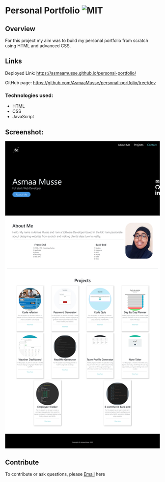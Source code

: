 # Personal Portfolio ![MIT](https://img.shields.io/static/v1?label=MIT&message=License&color=orange)

## Overview

For this project my aim was to build my personal portfolio from scratch using HTML and advanced CSS.

## Links

Deployed Link: https://asmaamusse.github.io/personal-portfolio/

GitHub page: https://github.com/AsmaaMusse/personal-portfolio/tree/dev

### Technologies used:

- HTML
- CSS
- JavaScript

## Screenshot:

![Portfolio-screenshot.jpg](./assets/images/app.jpg)

## Contribute

To contribute or ask questions, please <a href="https://mail.google.com/mail/u/0/?tf=cm&to=asmaamusse03@gmail.com&cc&bcc&su&body&fs=1">Email</a> here
